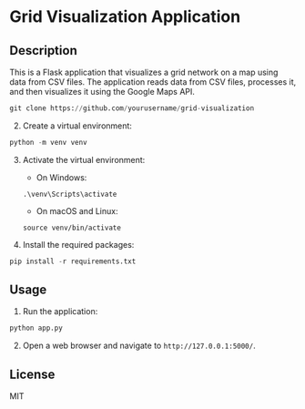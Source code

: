 # Grid Visualization Application

## Description
This is a Flask application that visualizes a grid network on a map using data from CSV files. The application reads data from CSV files, processes it, and then visualizes it using the Google Maps API.

```py
git clone https://github.com/yourusername/grid-visualization
```


2. Create a virtual environment:
```py
python -m venv venv
```


3. Activate the virtual environment:
    - On Windows:
    ```
    .\venv\Scripts\activate
    ```
    - On macOS and Linux:
    ```
    source venv/bin/activate
    ```

4. Install the required packages:
```py
pip install -r requirements.txt
```

## Usage

1. Run the application:
```py
python app.py
```
2. Open a web browser and navigate to `http://127.0.0.1:5000/`.

## License
MIT
